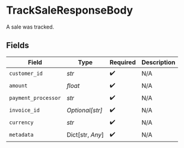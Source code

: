 # TrackSaleResponseBody

A sale was tracked.


## Fields

| Field               | Type                | Required            | Description         |
| ------------------- | ------------------- | ------------------- | ------------------- |
| `customer_id`       | *str*               | :heavy_check_mark:  | N/A                 |
| `amount`            | *float*             | :heavy_check_mark:  | N/A                 |
| `payment_processor` | *str*               | :heavy_check_mark:  | N/A                 |
| `invoice_id`        | *Optional[str]*     | :heavy_check_mark:  | N/A                 |
| `currency`          | *str*               | :heavy_check_mark:  | N/A                 |
| `metadata`          | Dict[str, *Any*]    | :heavy_check_mark:  | N/A                 |